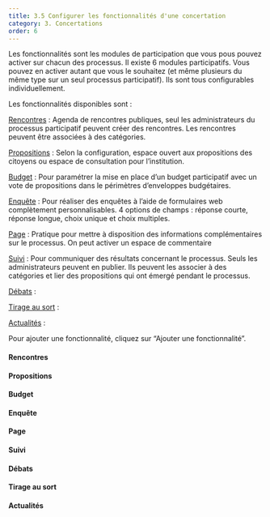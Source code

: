 ```yaml
---
title: 3.5 Configurer les fonctionnalités d'une concertation
category: 3. Concertations
order: 6
---
```


Les fonctionnalités sont les modules de participation que vous pous pouvez activer sur chacun des processus. Il existe 6 modules participatifs. Vous pouvez en activer autant que vous le souhaitez (et même plusieurs du même type sur un seul processus participatif). Ils sont tous configurables individuellement.

Les fonctionnalités disponibles sont :

[Rencontres](#rencontres) : Agenda de rencontres publiques, seul les administrateurs du processus participatif peuvent créer des rencontres. Les rencontres peuvent être associées à des catégories.

[Propositions](#propositions) : Selon la configuration, espace ouvert aux propositions des citoyens ou espace de consultation pour l’institution.

[Budget](#budget) : Pour paramétrer la mise en place d’un budget participatif avec un vote de propositions dans le périmètres d’enveloppes budgétaires.

[Enquête](#enquete) : Pour réaliser des enquêtes à l’aide de formulaires web complètement personnalisables. 4 options de champs : réponse courte, réponse longue, choix unique et choix multiples.

[Page](#page) : Pratique pour mettre à disposition des informations complémentaires sur le processus. On peut activer un espace de commentaire

[Suivi](#suivi) : Pour communiquer des résultats concernant le processus. Seuls les administrateurs peuvent en publier. Ils peuvent les associer à des catégories et lier des propositions qui ont émergé pendant le processus.

[Débats](#debats) :

[Tirage au sort](#tirage-au-sort) :

[Actualités](#actualites) :

Pour ajouter une fonctionnalité, cliquez sur “Ajouter une fonctionnalité”.

#### Rencontres

#### Propositions

#### Budget

#### Enquête

#### Page

#### Suivi

#### Débats

#### Tirage au sort

#### Actualités
